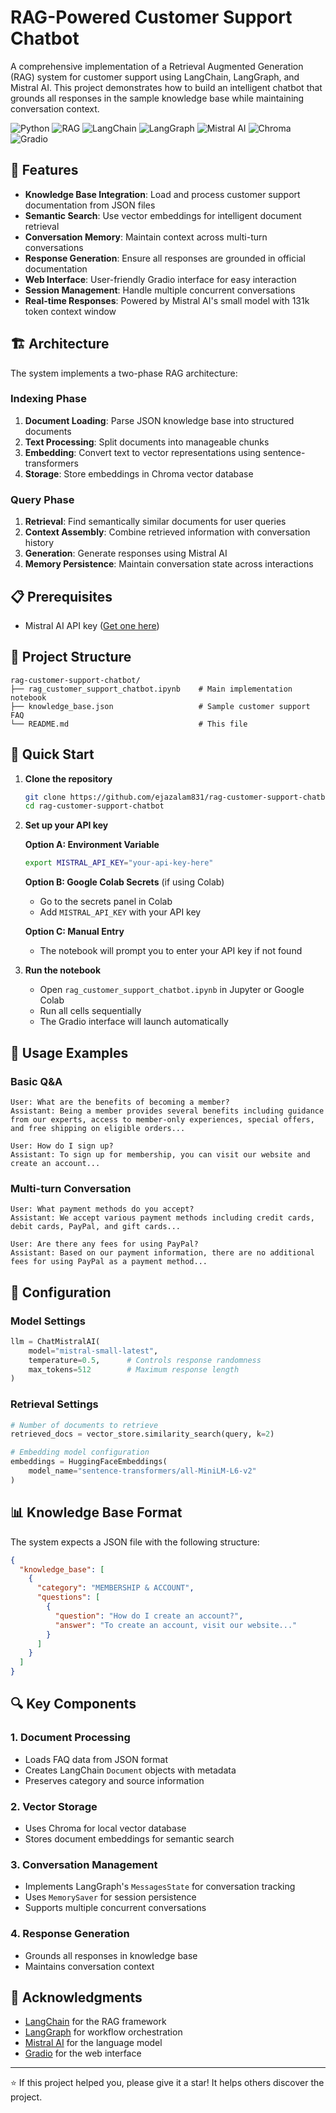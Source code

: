 # RAG-Powered Customer Support Chatbot

A comprehensive implementation of a Retrieval Augmented Generation (RAG) system for customer support using LangChain, LangGraph, and Mistral AI. This project demonstrates how to build an intelligent chatbot that grounds all responses in the sample knowledge base while maintaining conversation context.

![Python](https://img.shields.io/badge/python-3.8+-blue?logo=python&logoColor=white)
![RAG](https://img.shields.io/badge/technique-RAG-red)
![LangChain](https://img.shields.io/badge/powered%20by-LangChain-blue)
![LangGraph](https://img.shields.io/badge/orchestrated%20with-LangGraph-green)
![Mistral AI](https://img.shields.io/badge/LLM-Mistral%20AI-orange)
![Chroma](https://img.shields.io/badge/vector%20db-Chroma-purple)
![Gradio](https://img.shields.io/badge/interface-Gradio-orange?logo=gradio&logoColor=white)


## 🚀 Features

- **Knowledge Base Integration**: Load and process customer support documentation from JSON files
- **Semantic Search**: Use vector embeddings for intelligent document retrieval
- **Conversation Memory**: Maintain context across multi-turn conversations
- **Response Generation**: Ensure all responses are grounded in official documentation
- **Web Interface**: User-friendly Gradio interface for easy interaction
- **Session Management**: Handle multiple concurrent conversations
- **Real-time Responses**: Powered by Mistral AI's small model with 131k token context window

## 🏗️ Architecture

The system implements a two-phase RAG architecture:

### Indexing Phase
1. **Document Loading**: Parse JSON knowledge base into structured documents
2. **Text Processing**: Split documents into manageable chunks
3. **Embedding**: Convert text to vector representations using sentence-transformers
4. **Storage**: Store embeddings in Chroma vector database

### Query Phase
1. **Retrieval**: Find semantically similar documents for user queries
2. **Context Assembly**: Combine retrieved information with conversation history
3. **Generation**: Generate responses using Mistral AI 
4. **Memory Persistence**: Maintain conversation state across interactions

## 📋 Prerequisites

- Mistral AI API key ([Get one here](https://docs.mistral.ai/getting-started/quickstart/))

## 📁 Project Structure

```
rag-customer-support-chatbot/
├── rag_customer_support_chatbot.ipynb    # Main implementation notebook
├── knowledge_base.json                   # Sample customer support FAQ
└── README.md                             # This file
```

## 🚀 Quick Start

1. **Clone the repository**
   ```bash
   git clone https://github.com/ejazalam831/rag-customer-support-chatbot.git
   cd rag-customer-support-chatbot
   ```

2. **Set up your API key**

   **Option A: Environment Variable**
   ```bash
   export MISTRAL_API_KEY="your-api-key-here"
   ```

   **Option B: Google Colab Secrets** (if using Colab)
   - Go to the secrets panel in Colab
   - Add `MISTRAL_API_KEY` with your API key

   **Option C: Manual Entry**
   - The notebook will prompt you to enter your API key if not found

3. **Run the notebook**
   - Open `rag_customer_support_chatbot.ipynb` in Jupyter or Google Colab
   - Run all cells sequentially
   - The Gradio interface will launch automatically

## 📝 Usage Examples

### Basic Q&A
```
User: What are the benefits of becoming a member?
Assistant: Being a member provides several benefits including guidance from our experts, access to member-only experiences, special offers, and free shipping on eligible orders...

User: How do I sign up?
Assistant: To sign up for membership, you can visit our website and create an account...
```

### Multi-turn Conversation
```
User: What payment methods do you accept?
Assistant: We accept various payment methods including credit cards, debit cards, PayPal, and gift cards...

User: Are there any fees for using PayPal?
Assistant: Based on our payment information, there are no additional fees for using PayPal as a payment method...
```

## 🔧 Configuration

### Model Settings
```python
llm = ChatMistralAI(
    model="mistral-small-latest",
    temperature=0.5,      # Controls response randomness
    max_tokens=512        # Maximum response length
)
```

### Retrieval Settings
```python
# Number of documents to retrieve
retrieved_docs = vector_store.similarity_search(query, k=2)

# Embedding model configuration
embeddings = HuggingFaceEmbeddings(
    model_name="sentence-transformers/all-MiniLM-L6-v2"
)
```

## 📊 Knowledge Base Format

The system expects a JSON file with the following structure:

```json
{
  "knowledge_base": [
    {
      "category": "MEMBERSHIP & ACCOUNT",
      "questions": [
        {
          "question": "How do I create an account?",
          "answer": "To create an account, visit our website..."
        }
      ]
    }
  ]
}
```

## 🔍 Key Components

### 1. Document Processing
- Loads FAQ data from JSON format
- Creates LangChain `Document` objects with metadata
- Preserves category and source information

### 2. Vector Storage
- Uses Chroma for local vector database
- Stores document embeddings for semantic search

### 3. Conversation Management
- Implements LangGraph's `MessagesState` for conversation tracking
- Uses `MemorySaver` for session persistence
- Supports multiple concurrent conversations

### 4. Response Generation
- Grounds all responses in knowledge base
- Maintains conversation context

## 🙏 Acknowledgments

- [LangChain](https://python.langchain.com/) for the RAG framework
- [LangGraph](https://langchain-ai.github.io/langgraph/) for workflow orchestration
- [Mistral AI](https://docs.mistral.ai/getting-started/quickstart/) for the language model
- [Gradio](https://www.gradio.app/docs/) for the web interface

---

⭐ If this project helped you, please give it a star! It helps others discover the project.
